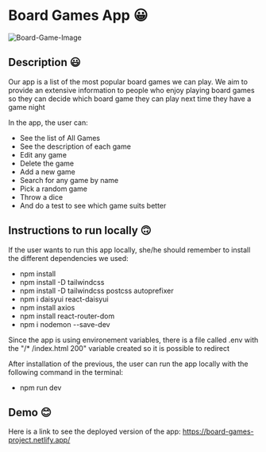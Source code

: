 # Board Games App :grinning:
![Board-Game-Image](https://i.imgur.com/VF64wkS.png)

## Description :smiley: 
Our app is a list of the most popular board games we can play. We aim to provide an extensive information to people who enjoy playing board games so they can decide which board game they can play next time they have a game night 

In the app, the user can:
- See the list of All Games
- See the description of each game
- Edit any game 
- Delete the game
- Add a new game 
- Search for any game by name
- Pick a random game
- Throw a dice 
- And do a test to see which game suits better

## Instructions to run locally :upside_down_face:
If the user wants to run this app locally, she/he should remember to install the different dependencies we used:
- npm install
- npm install -D tailwindcss 
- npm install -D tailwindcss postcss autoprefixer
- npm i daisyui react-daisyui  
- npm install axios
- npm install react-router-dom  
- npm i nodemon --save-dev  

Since the app is using environement variables, there is a file called .env with the "/*   /index.html   200" variable created so it is possible to redirect 

After installation of the previous, the user can run the app locally with the following command in the terminal:
- npm run dev

## Demo :blush:
Here is a link to see the deployed version of the app: https://board-games-project.netlify.app/ 
